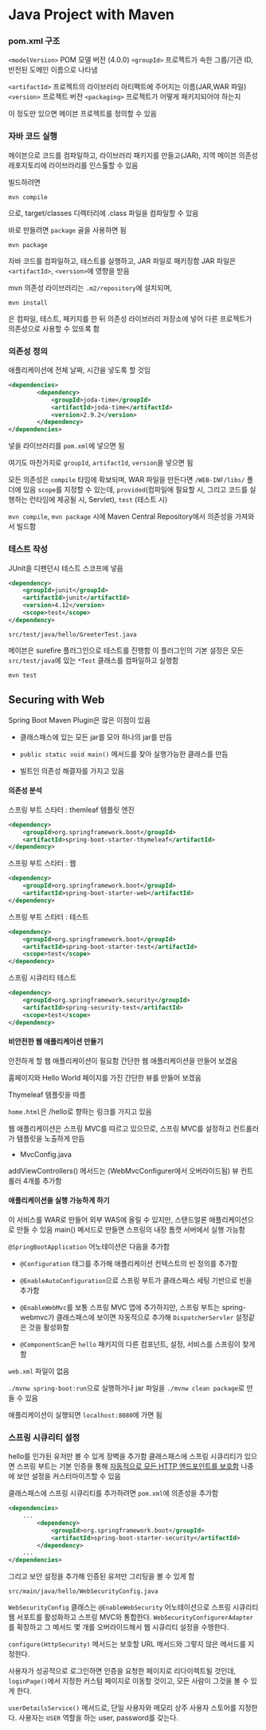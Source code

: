 # Java Project with Maven

[](https://spring.io/guides/gs/maven/)

### pom.xml 구조

`<modelVersion>` POM 모델 버전 (4.0.0)
`<groupId>` 프로젝트가 속한 그룹/기관 ID, 반전된 도메인 이름으로 나타냄

`<artifactId>` 프로젝트의 라이브러리 아티펙트에 주어지는 이름(JAR,WAR 파일)
`<version>` 프로젝트 버전
`<packaging>` 프로젝트가 어떻게 패키지되어야 하는지

이 정도만 있으면 메이븐 프로젝트를 정의할 수 있음

### 자바 코드 실행

메이븐으로 코드를 컴파일하고, 라이브러리 패키지를 만들고(JAR), 지역 메이븐 의존성 레포지토리에 라이브러리를 인스톨할 수 있음

빌드하려면

```
mvn compile
```

으로, target/classes 디렉터리에 .class 파일을 컴파일할 수 있음

바로 만들려면 `package` 골을 사용하면 됨

```
mvn package
```

자바 코드를 컴파일하고, 테스트를 실행하고, JAR 파일로 패키징함
JAR 파일은 `<artifactId>`, `<version>`에 영향을 받음

mvn 의존성 라이브러리는 `.m2/repository`에 설치되며,

```
mvn install
```
은 컴파일, 테스트, 페키지를 한 뒤 의존성 라이브러리 저장소에 넣어 다른 프로젝트가 의존성으로 사용할 수 있또록 함

### 의존성 정의

애플리케이션에 전체 날짜, 시간을 넣도록 할 것임

```xml
<dependencies>
		<dependency>
			<groupId>joda-time</groupId>
			<artifactId>joda-time</artifactId>
			<version>2.9.2</version>
		</dependency>
</dependencies>
```

넣을 라이브러리를 `pom.xml`에 넣으면 됨

여기도 마찬가지로 `groupId`, `artifactId`, `version`을 넣으면 됨

모든 의존성은 `compile` 타임에 확보되며, WAR 파일을 만든다면 `/WEB-INF/libs/` 폴더에 있음
`scope`를 지정할 수 있는데, `provided`(컴파일에 필요할 시, 그리고 코드를 실행하는 런타임에 제공될 시, Servlet), `test` (테스트 시)

`mvn compile`, `mvn package` 시에 Maven Central Repository에서 의존성을 가져와서 빌드함

### 테스트 작성

JUnit을 디펜던시 테스트 스코프에 넣음

```xml
<dependency>
	<groupId>junit</groupId>
	<artifactId>junit</artifactId>
	<version>4.12</version>
	<scope>test</scope>
</dependency>
```

`src/test/java/hello/GreeterTest.java`

메이븐은 surefire 플러그인으로 테스트를 진행함
이 플러그인의 기본 설정은 모든 `src/test/java`에 있는 `*Test` 클래스를 컴파일하고 실행함

`mvn test`

## Securing with Web

Spring Boot Maven Plugin은 많은 이점이 있음

* 클래스패스에 있는 모든 jar를 모아 하나의 jar를 만듬

* `public static void main()` 메서드를 찾아 실행가능한 클래스를 만듬

* 빌트인 의존성 해결자를 가지고 있음

#### 의존성 분석

스프링 부트 스타터 : themleaf 템플릿 엔진

```xml
<dependency>
	<groupId>org.springframework.boot</groupId>
	<artifactId>spring-boot-starter-thymeleaf</artifactId>
</dependency>
```

스프링 부트 스타터 : 웹

```xml
<dependency>
	<groupId>org.springframework.boot</groupId>
	<artifactId>spring-boot-starter-web</artifactId>
</dependency>
```

스프링 부트 스타터 : 테스트

```xml
<dependency>
	<groupId>org.springframework.boot</groupId>
	<artifactId>spring-boot-starter-test</artifactId>
	<scope>test</scope>
</dependency>
```

스프링 시큐리티 테스트

```xml
<dependency>
	<groupId>org.springframework.security</groupId>
	<artifactId>spring-security-test</artifactId>
	<scope>test</scope>
</dependency>
```


#### 비안전한 웹 애플리케이션 만들기

안전하게 할 웹 애플리케이션이 필요함
간단한 웹 애플리케이션을 만들어 보겠음

홈페이지와 Hello World 페이지를 가진 간단한 뷰를 만들어 보겠음

Thymeleaf 템플릿을 따름

`home.html`은 /hello로 향하는 링크를 가지고 있음

웹 애플리케이션은 스프링 MVC를 따르고 있으므로, 스프링 MVC를 설정하고 컨트롤러가 템플릿을 노출하게 만듬

* MvcConfig.java

addViewControllers() 메서드는 (WebMvcConfigurer에서 오버라이드됨) 뷰 컨트롤러 4개를 추가함

#### 애플리케이션을 실행 가능하게 하기

이 서비스를 WAR로 만들어 외부 WAS에 올릴 수 있지만, 스탠드얼론 애플리케이션으로 만들 수 있음
main() 메서드로 만들면 스프링의 내장 톰캣 서버에서 실행 가능함

`@SpringBootApplication` 어노테이션은 다음을 추가함

* `@Configuration` 태그를 추가해 애플리케이션 컨텍스트의 빈 정의를 추가함
* `@EnableAutoConfiguration`으로 스프링 부트가 클래스패스 세팅 기반으로 빈을 추가함
* `@EnableWebMvc`를 보통 스프링 MVC 앱에 추가하지만, 스프링 부트는 spring-webmvc가 클래스패스에 보이면 자동적으로 추가해 `DispatcherServler` 설정같은 것을 활성화함

* `@ComponentScan`은 `hello` 패키지의 다른 컴포넌트, 설정, 서비스를 스프링이 찾게 함

`web.xml` 파일이 없음

`./mvnw spring-boot:run`으로 실행하거나 jar 파일을 `./mvnw clean package`로 만들 수 있음

애플리케이션이 실행되면 `localhost:8080`에 가면 됨

### 스프링 시큐리티 설정

hello를 인가된 유저만 볼 수 있게 장벽을 추가함
클래스패스에 스프링 시큐리티가 있으면 스프링 부트는 기본 인증을 통해 [자동적으로 모든 HTTP 엔드포인트를 보호함](https://docs.spring.io/spring-boot/docs/2.0.5.RELEASE/reference/htmlsingle/#boot-features-security)
나중에 보안 설정을 커스터마이즈할 수 있음

클래스패스에 스프링 시큐리티를 추가하려면 `pom.xml`에 의존성을 추가함

```xml
<dependencies>
    ...
        <dependency>
            <groupId>org.springframework.boot</groupId>
            <artifactId>spring-boot-starter-security</artifactId>
        </dependency>
    ...
</dependencies>
```
그리고 보안 설정을 추가해 인증된 유저만 그리팅을 볼 수 있게 함

`src/main/java/hello/WebSecurityConfig.java`

`WebSecurityConfig` 클래스는 `@EnableWebSecurity` 어노테이션으로 스프링 시큐리티 웹 서포트를 활성화하고 스프링 MVC와 통합한다. `WebSecurityConfigurerAdapter`를 확장하고 그 메서드 몇 개를 오버라이드해서 웹 시큐리티 설정을 수행한다.

`configure(HttpSecurity)` 메서드는 보호할 URL 메서드와 그렇지 않은 메서드를 지정한다. 

사용자가 성공적으로 로그인하면 인증을 요청한 페이지로 리다이렉트될 것인데, `loginPage()`에서 지정한 커스텀 페이지로 이동할 것이고, 모든 사람이 그것을 볼 수 있게 한다.

`userDetailsService()` 메서드로, 단일 사용자와 메모리 상주 사용자 스토어를 지정한다. 사용자는 `USER` 역할을 하는 user, password를 갖는다.



